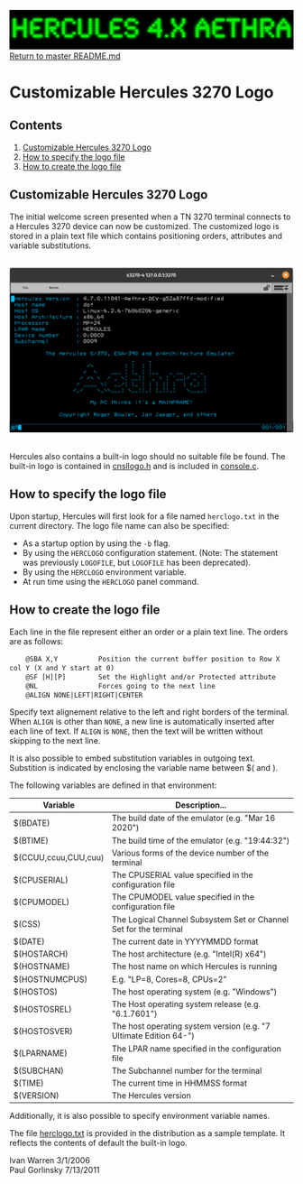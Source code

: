 ![header image](images/image_header_herculesaethra.png)
[Return to master README.md](../README.md)

# Customizable Hercules 3270 Logo

## Contents

1. [Customizable Hercules 3270 Logo](#Customizable-hercules-3270-Logo)
2. [How to specify the logo file](#How-to-specify-the-logo-file)
3. [How to create the logo file](#How-to-create-the-logo-file)

## Customizable Hercules 3270 Logo

The initial welcome screen presented when a TN 3270 terminal connects to a Hercules 3270 device can now be customized.
The customized logo is stored in a plain text file which contains positioning orders, attributes and variable substitutions.

&nbsp;
![logo image](images/herclogo.png)
&nbsp;


Hercules also contains a built-in logo should no suitable file be found.
The built-in logo is contained in [cnsllogo.h](../cnsllogo.h) and is included in [console.c](../console.c).

## How to specify the logo file

Upon startup, Hercules will first look for a file named `herclogo.txt` in the current directory.
The logo file name can also be specified:

* As a startup option by using the `-b` flag.
* By using the `HERCLOGO` configuration statement.
(Note: The statement was previously `LOGOFILE`, but `LOGOFILE` has been deprecated).
* By using the `HERCLOGO` environment variable.
* At run time using the `HERCLOGO` panel command.

## How to create the logo file

Each line in the file represent either an order or a plain text line. The orders are as follows:
```
    @SBA X,Y          Position the current buffer position to Row X col Y (X and Y start at 0)  
    @SF [H][P]        Set the Highlight and/or Protected attribute  
    @NL               Forces going to the next line  
    @ALIGN NONE|LEFT|RIGHT|CENTER  
```

Specify text alignement relative to the left and right borders of the terminal. When `ALIGN` is other than `NONE`, a new line is automatically inserted after each line of text. If `ALIGN` is `NONE`, then the text will be written without skipping to the next line.

It is also possible to embed substitution variables in outgoing text.  Substition is indicated by enclosing the variable name between $( and ).

The following variables are defined in that environment:

Variable | Description...
--------------------- | -------------------------------------------------
$(BDATE)              | The build date of the emulator (e.g. "Mar 16 2020")  
$(BTIME)              | The build time of the emulator (e.g. "19:44:32")  
$(CCUU,ccuu,CUU,cuu)  | Various forms of the device number of the terminal  
$(CPUSERIAL)          | The CPUSERIAL value specified in the configuration file  
$(CPUMODEL)           | The CPUMODEL value specified in the configuration file  
$(CSS)                | The Logical Channel Subsystem Set or Channel Set for the terminal  
$(DATE)               | The current date in YYYYMMDD format  
$(HOSTARCH)           | The host architecture  (e.g. "Intel(R) x64")  
$(HOSTNAME)           | The host name on which Hercules is running  
$(HOSTNUMCPUS)        | E.g. "LP=8, Cores=8, CPUs=2"  
$(HOSTOS)             | The host operating system (e.g. "Windows")  
$(HOSTOSREL)          | The Host operating system release (e.g. "6.1.7601")  
$(HOSTOSVER)          | The host operating system version (e.g. "7 Ultimate Edition 64-")   
$(LPARNAME)           | The LPAR name specified in the configuration file  
$(SUBCHAN)            | The Subchannel number for the terminal  
$(TIME)               | The current time in HHMMSS format  
$(VERSION)            | The Hercules version  

Additionally, it is also possible to specify environment variable names.

The file [herclogo.txt](../herclogo.txt) is provided in the distribution as a sample template.
It reflects the contents of default the built-in logo.

Ivan Warren 3/1/2006  
Paul Gorlinsky 7/13/2011
